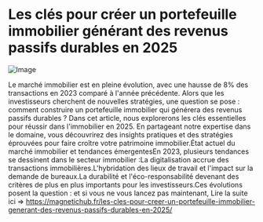 # Les clés pour créer un portefeuille immobilier générant des revenus passifs durables en 2025

![Image](https://images.pexels.com/photos/16461718/pexels-photo-16461718.jpeg?auto=compress&cs=tinysrgb&h=650&w=940)

Le marché immobilier est en pleine évolution, avec une hausse de 8% des transactions en 2023 comparé à l'année précédente. Alors que les investisseurs cherchent de nouvelles stratégies, une question se pose : comment construire un portefeuille immobilier qui générera des revenus passifs durables ? Dans cet article, nous explorerons les clés essentielles pour réussir dans l'immobilier en 2025. En partageant notre expertise dans le domaine, vous découvrirez des insights pratiques et des stratégies éprouvées pour faire croître votre patrimoine immobilier.État actuel du marché immobilier et tendances émergentesEn 2023, plusieurs tendances se dessinent dans le secteur immobilier :La digitalisation accrue des transactions immobilières.L'hybridation des lieux de travail et l'impact sur la demande de bureaux.La durabilité et l'éco-responsabilité devenant des critères de plus en plus importants pour les investisseurs.Ces évolutions posent la question : et si vous ne vous lancez pas maintenant,  Lire la suite ici => https://magnetichub.fr/les-cles-pour-creer-un-portefeuille-immobilier-generant-des-revenus-passifs-durables-en-2025/

